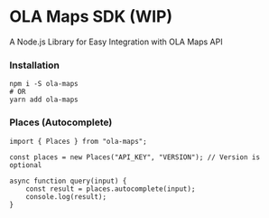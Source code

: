 # OLA Maps SDK (WIP)
A Node.js Library for Easy Integration with OLA Maps API

### Installation
```
npm i -S ola-maps
# OR
yarn add ola-maps
```

### Places (Autocomplete)
```
import { Places } from "ola-maps";

const places = new Places("API_KEY", "VERSION"); // Version is optional

async function query(input) {
    const result = places.autocomplete(input);
    console.log(result);
}
```